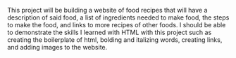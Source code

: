 This project will be building a website of food recipes that will have a description of said food, a list of ingredients needed to make food, the steps to make the food, and links to more recipes of other foods.
I should be able to demonstrate the skills I learned with HTML with this project such as creating the boilerplate of html, bolding and italizing words, creating links, and adding images to the website.
